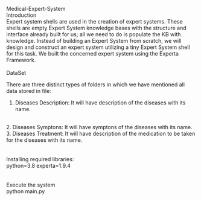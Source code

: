  Medical-Expert-System
<br/>
Introduction
<br/>
Expert system shells are used in the creation of expert systems. These shells are empty Expert System knowledge bases with the structure and interface already built for us; all we need to do is populate the KB with knowledge. Instead of building an Expert System from scratch, we will design and construct an expert system utilizing a tiny Expert System shell for this task. We built the concerned expert system using the Experta Framework.
<br/>
<br/>
DataSet

There are three distinct types of folders in which we have mentioned all data stored in file:
1. Diseases Description: It will have description of the diseases with its name.
<br/>
2. Diseases Symptons: It will have symptons of the diseases with its name.
<br/>
3. Diseases Treatment: It will have description of the medication to be taken for the diseases with its name.
<br/>
<br/>
<br/>
Installing required libraries:
<br/>
python=3.8
experta=1.9.4
<br/>
<br/>
<br/>
Execute the system
<br/>
python main.py
